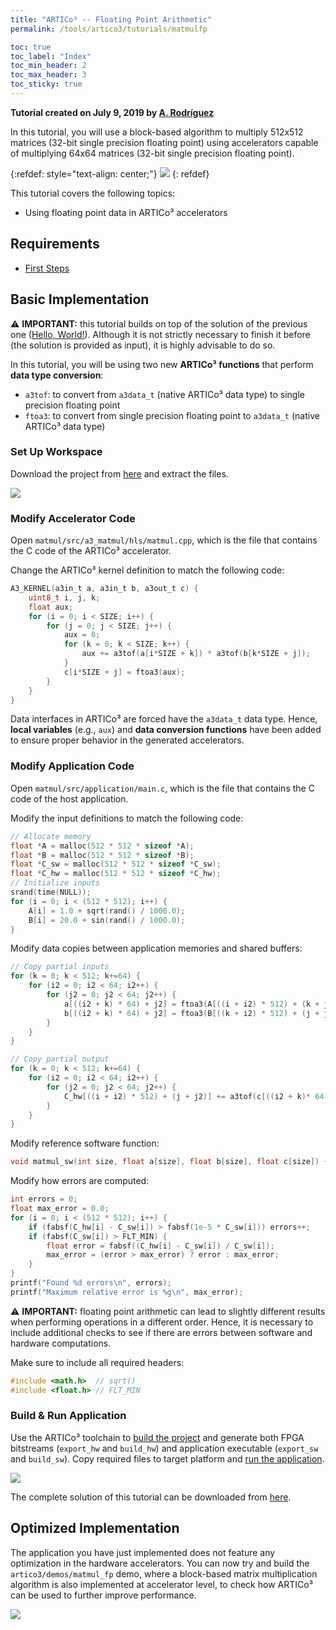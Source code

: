 ```yaml
---
title: "ARTICo³ -- Floating Point Arithmetic"
permalink: /tools/artico3/tutorials/matmulfp

toc: true
toc_label: "Index"
toc_min_header: 2
toc_max_header: 3
toc_sticky: true
---
```


**Tutorial created on July 9, 2019 by [A. Rodríguez](mailto:alfonso.rodriguezm@upm.es)**


In this tutorial, you will use a block-based algorithm to multiply 512x512 matrices (32-bit single precision floating point) using accelerators capable of multiplying 64x64 matrices (32-bit single precision floating point).

{:refdef: style="text-align: center;"}
![](/assets/images/artico3/tutorials/matmul-01.svg)
{: refdef}

This tutorial covers the following topics:

* Using floating point data in ARTICo³ accelerators


## Requirements

* [First Steps](/tools/artico3/tutorials/setup)


## Basic Implementation

:warning: **IMPORTANT:** this tutorial builds on top of the solution of the previous one ([Hello, World!](/tools/artico3/tutorials/matmul)).  Although it is not strictly necessary to finish it before (the solution is provided as input), it is highly advisable to do so.

In this tutorial, you will be using two new **ARTICo³ functions** that perform **data type conversion**:

* ```a3tof```: to convert from ```a3data_t``` (native ARTICo³ data type) to single precision floating point
* ```ftoa3```: to convert from single precision floating point to ```a3data_t``` (native ARTICo³ data type)


### Set Up Workspace

Download the project from [here](/assets/files/artico3/tutorials/matmul_sol.tar.gz) and extract the files.

![](/assets/images/artico3/tutorials/matmulfp-01.png)


### Modify Accelerator Code

Open ```matmul/src/a3_matmul/hls/matmul.cpp```, which is the file that contains the C code of the ARTICo³ accelerator.

Change the ARTICo³ kernel definition to match the following code:

```c
A3_KERNEL(a3in_t a, a3in_t b, a3out_t c) {
    uint8_t i, j, k;
    float aux;
    for (i = 0; i < SIZE; i++) {
        for (j = 0; j < SIZE; j++) {
            aux = 0;
            for (k = 0; k < SIZE; k++) {
                aux += a3tof(a[i*SIZE + k]) * a3tof(b[k*SIZE + j]);
            }
            c[i*SIZE + j] = ftoa3(aux);
        }
    }
}
```

Data interfaces in ARTICo³ are forced have the ```a3data_t``` data type.  Hence, **local variables** (e.g., ```aux```) and **data conversion functions** have been added to ensure proper behavior in the generated accelerators.


### Modify Application Code

Open ```matmul/src/application/main.c```, which is the file that contains the C code of the host application.

Modify the input definitions to match the following code:

```c
// Allocate memory
float *A = malloc(512 * 512 * sizeof *A);
float *B = malloc(512 * 512 * sizeof *B);
float *C_sw = malloc(512 * 512 * sizeof *C_sw);
float *C_hw = malloc(512 * 512 * sizeof *C_hw);
// Initialize inputs
srand(time(NULL));
for (i = 0; i < (512 * 512); i++) {
    A[i] = 1.0 + sqrt(rand() / 1000.0);
    B[i] = 20.0 + sin(rand() / 1000.0);
}
```

Modify data copies between application memories and shared buffers:

```c
// Copy partial inputs
for (k = 0; k < 512; k+=64) {
    for (i2 = 0; i2 < 64; i2++) {
        for (j2 = 0; j2 < 64; j2++) {
            a[((i2 + k) * 64) + j2] = ftoa3(A[((i + i2) * 512) + (k + j2)]);
            b[((i2 + k) * 64) + j2] = ftoa3(B[((k + i2) * 512) + (j + j2)]);
        }
    }
}
```

```c
// Copy partial output
for (k = 0; k < 512; k+=64) {
    for (i2 = 0; i2 < 64; i2++) {
        for (j2 = 0; j2 < 64; j2++) {
            C_hw[((i + i2) * 512) + (j + j2)] += a3tof(c[((i2 + k)* 64) + j2]);
        }
    }
}
```

Modify reference software function:

```c
void matmul_sw(int size, float a[size], float b[size], float c[size]) {
```

Modify how errors are computed:

```c
int errors = 0;
float max_error = 0.0;
for (i = 0; i < (512 * 512); i++) {
    if (fabsf(C_hw[i] - C_sw[i]) > fabsf(1e-5 * C_sw[i])) errors++;
    if (fabsf(C_sw[i]) > FLT_MIN) {
        float error = fabsf((C_hw[i] - C_sw[i]) / C_sw[i]);
        max_error = (error > max_error) ? error : max_error;
    }
}
printf("Found %d errors\n", errors);
printf("Maximum relative error is %g\n", max_error);
```

:warning: **IMPORTANT:** floating point arithmetic can lead to slightly different results when performing operations in a different order.  Hence, it is necessary to include additional checks to see if there are errors between software and hardware computations.

Make sure to include all required headers:

```c
#include <math.h>  // sqrt()
#include <float.h> // FLT_MIN
```


### Build & Run Application

Use the ARTICo³ toolchain to [build the project](/tools/artico3/tutorials/setup#build-the-project) and generate both FPGA bitstreams (```export_hw``` and ```build_hw```) and application executable (```export_sw``` and ```build_sw```).  Copy required files to target platform and [run the application](/tools/artico3/tutorials/setup#execute-on-target-platform).

![](/assets/images/artico3/tutorials/matmulfp-02.png)

The complete solution of this tutorial can be downloaded from [here](/assets/files/artico3/tutorials/matmulfp_sol.tar.gz).


## Optimized Implementation

The application you have just implemented does not feature any optimization in the hardware accelerators.  You can now try and build the ```artico3/demos/matmul_fp``` demo, where a block-based matrix multiplication algorithm is also implemented at accelerator level, to check how ARTICo³ can be used to further improve performance.

![](/assets/images/artico3/tutorials/matmulfp-03.png)
